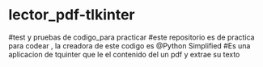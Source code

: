 # lector_pdf-tlkinter
#test y pruebas de codigo_para practicar
#este repositorio es de practica para codear , la creadora de este codigo es @Python Simplified
#Es una aplicacion de tquinter que le el contenido del un pdf y extrae su texto 
